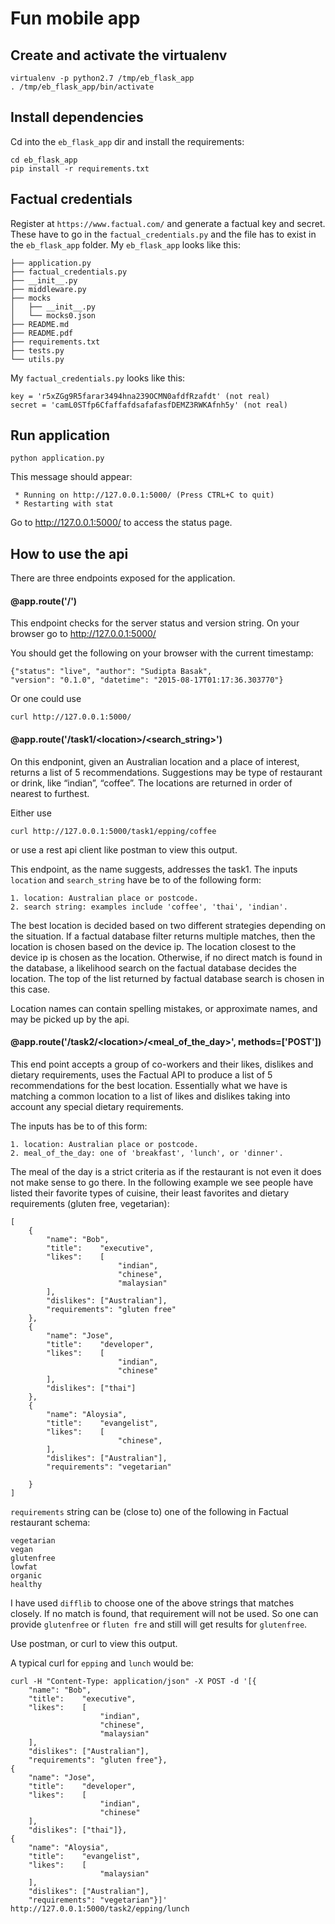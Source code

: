 Fun mobile app
==========

## Create and activate the virtualenv
    virtualenv -p python2.7 /tmp/eb_flask_app
    . /tmp/eb_flask_app/bin/activate

## Install dependencies
Cd into the `eb_flask_app` dir and install the requirements:
    
    cd eb_flask_app
    pip install -r requirements.txt
    
## Factual credentials
Register at `https://www.factual.com/` and generate a factual key and secret. These have to go in the
`factual_credentials.py` and the file has to exist in the `eb_flask_app` folder. My `eb_flask_app` looks like this:

    ├── application.py
    ├── factual_credentials.py
    ├── __init__.py
    ├── middleware.py
    ├── mocks
    │   ├── __init__.py
    │   └── mocks0.json
    ├── README.md
    ├── README.pdf
    ├── requirements.txt
    ├── tests.py
    └── utils.py

My `factual_credentials.py` looks like this:
    
    key = 'r5xZGg9R5farar3494hna239OCMN0afdfRzafdt' (not real) 
    secret = 'camL0STfp6CfaffafdsafafasfDEMZ3RWKAfnh5y' (not real)


## Run application

    python application.py
    
This message should appear:

     * Running on http://127.0.0.1:5000/ (Press CTRL+C to quit)
     * Restarting with stat

Go to http://127.0.0.1:5000/ to access the status page.

## How to use the api

There are three endpoints exposed for the application.

#### @app.route('/')
This endpoint checks for the server status and version string.
On your browser go to http://127.0.0.1:5000/

You should get the following on your browser with the current timestamp:
    
    {"status": "live", "author": "Sudipta Basak",
    "version": "0.1.0", "datetime": "2015-08-17T01:17:36.303770"}

Or one could use
    
    curl http://127.0.0.1:5000/

#### @app.route('/task1/\<location\>/\<search_string\>')

On this endponint, given an Australian location and	a place	of interest, returns a list of 5 recommendations. 
Suggestions	may	be type	of restaurant or drink,	like “indian”, “coffee”. The locations are returned	in order of	
nearest	to	furthest. 

Either use 
    
    curl http://127.0.0.1:5000/task1/epping/coffee
   
or use a rest api client like postman to view this output.

This endpoint, as the name suggests, addresses the task1. The inputs `location` and `search_string` have be to of the
following form:

    1. location: Australian place or postcode.
    2. search string: examples include 'coffee', 'thai', 'indian'.

The best location is decided based on two different strategies depending on the situation.
If a factual database filter returns multiple matches, then the location is chosen based on the device ip. The location
closest to the device ip is chosen as the location. Otherwise, if no direct match is found in the database,
a likelihood search on the factual database decides the location.
The top of the list returned by factual database search is chosen in this case.

Location names can contain spelling mistakes, or approximate names, and may be picked up by the api.

#### @app.route('/task2/\<location\>/\<meal_of_the_day\>', methods=['POST'])
This end point accepts a group of co-workers and their likes, dislikes and dietary requirements, uses the Factual API
to produce a list of 5 recommendations for the best location. Essentially what we have is matching a common location
to a list of likes and dislikes taking into account any special dietary requirements. 

The inputs has be to of this form:

    1. location: Australian place or postcode.
    2. meal_of_the_day: one of 'breakfast', 'lunch', or 'dinner'.

The meal of the day is a strict criteria as if the restaurant is not even it does not make sense to go there.
In the following example we see people have listed their favorite types of cuisine, 
their least favorites and dietary requirements (gluten free, vegetarian):

    [
        {
            "name":	"Bob",
            "title":	"executive",
            "likes":	[
                            "indian",
                            "chinese",
                            "malaysian"
            ],
            "dislikes":	["Australian"],
            "requirements": "gluten free"
        },
        {
            "name":	"Jose",
            "title":	"developer",
            "likes":	[
                            "indian",
                            "chinese"
            ],
            "dislikes":	["thai"]
        },
        {
            "name":	"Aloysia",
            "title":	"evangelist",
            "likes":	[
                            "chinese",
            ],
            "dislikes":	["Australian"],
            "requirements": "vegetarian"
    
        }
    ]

`requirements` string can be (close to) one of the following in Factual restaurant schema:

    vegetarian						
    vegan						
    glutenfree						
    lowfat						
    organic						
    healthy

I have used `difflib` to choose one of the above strings that matches closely. If no match is found, that requirement
will not be used. So one can provide `glutenfree` or `fluten fre` and still will get results for `glutenfree`.

Use postman, or curl to view this output.

A typical curl for `epping` and `lunch` would be:
    
    curl -H "Content-Type: application/json" -X POST -d '[{
        "name":	"Bob",
        "title":	"executive",
        "likes":	[
                        "indian",
                        "chinese",
                        "malaysian"
        ],
        "dislikes":	["Australian"],
        "requirements": "gluten free"},
    {
        "name":	"Jose",
        "title":	"developer",
        "likes":	[
                        "indian",
                        "chinese"
        ],
        "dislikes":	["thai"]},
    {
        "name":	"Aloysia",
        "title":	"evangelist",
        "likes":	[
                        "malaysian"
        ],
        "dislikes":	["Australian"],
        "requirements": "vegetarian"}]' http://127.0.0.1:5000/task2/epping/lunch

